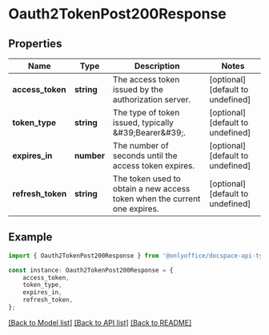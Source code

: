 # Oauth2TokenPost200Response


## Properties

Name | Type | Description | Notes
------------ | ------------- | ------------- | -------------
**access_token** | **string** | The access token issued by the authorization server. | [optional] [default to undefined]
**token_type** | **string** | The type of token issued, typically \&#39;Bearer\&#39;. | [optional] [default to undefined]
**expires_in** | **number** | The number of seconds until the access token expires. | [optional] [default to undefined]
**refresh_token** | **string** | The token used to obtain a new access token when the current one expires. | [optional] [default to undefined]

## Example

```typescript
import { Oauth2TokenPost200Response } from '@onlyoffice/docspace-api-typescript';

const instance: Oauth2TokenPost200Response = {
    access_token,
    token_type,
    expires_in,
    refresh_token,
};
```

[[Back to Model list]](../README.md#documentation-for-models) [[Back to API list]](../README.md#documentation-for-api-endpoints) [[Back to README]](../README.md)
